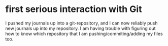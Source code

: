 # first serious interaction with Git

I pushed my journals up into a git-repository, and I can now reliably push new journals up into my repository. I am having trouble with figuring out how to know which repository that I am pushing/commiting/adding my files too. 